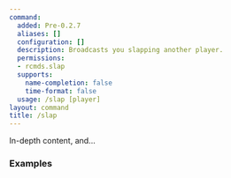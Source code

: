 ```yaml
---
command:
  added: Pre-0.2.7
  aliases: []
  configuration: []
  description: Broadcasts you slapping another player.
  permissions:
  - rcmds.slap
  supports:
    name-completion: false
    time-format: false
  usage: /slap [player]
layout: command
title: /slap
---
```


In-depth content, and...

### Examples

